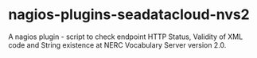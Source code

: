 # nagios-plugins-seadatacloud-nvs2
A nagios plugin - script to check endpoint HTTP Status, Validity of XML code and String existence at NERC Vocabulary Server version 2.0.
